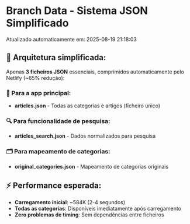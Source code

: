 # Branch Data - Sistema JSON Simplificado
Atualizado automaticamente em: 2025-08-19 21:18:03

## 🎯 Arquitetura simplificada:
Apenas **3 ficheiros JSON** essenciais, comprimidos automaticamente pelo Netlify (~65% redução):

### 📱 Para a app principal:
- **articles.json** - Todas as categorias e artigos (ficheiro único)

### 🔍 Para funcionalidade de pesquisa:
- **articles_search.json** - Dados normalizados para pesquisa

### 🗂️ Para mapeamento de categorias:
- **original_categories.json** - Mapeamento de categorias originais

## ⚡ Performance esperada:
- **Carregamento inicial**: ~584K (2-4 segundos)
- **Todas as categorias**: Disponíveis imediatamente após carregamento
- **Zero problemas de timing**: Sem dependências entre ficheiros
